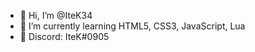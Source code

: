 - 👋 Hi, I’m @IteK34
- 🌱 I’m currently learning HTML5, CSS3, JavaScript, Lua
- 🤖 Discord: IteK#0905
<!---
IteK34/IteK34 is a ✨ special ✨ repository because its `README.md` (this file) appears on your GitHub profile.
You can click the Preview link to take a look at your changes.
--->
